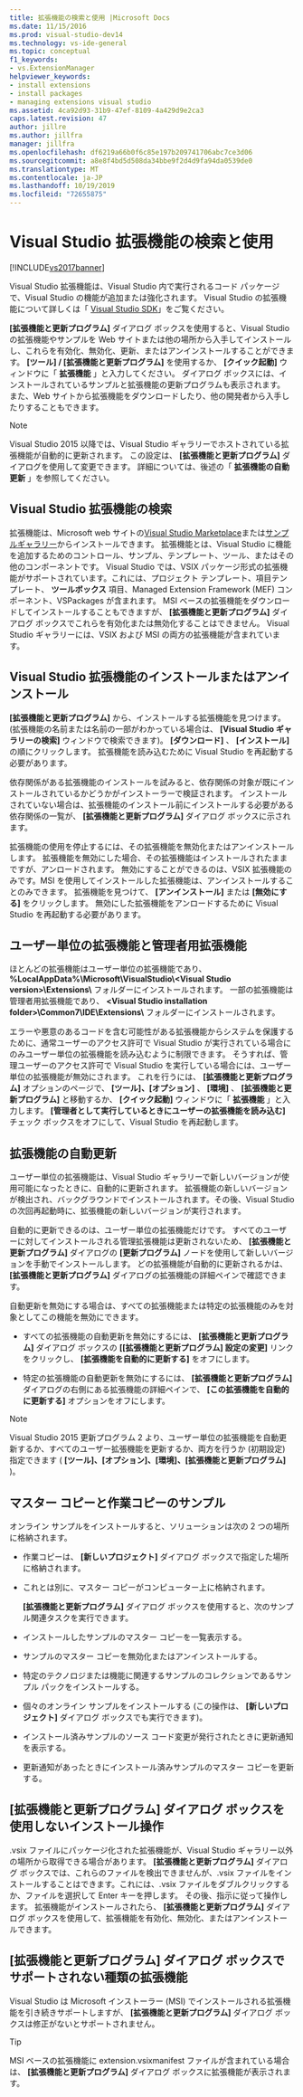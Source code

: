 ```yaml
---
title: 拡張機能の検索と使用 |Microsoft Docs
ms.date: 11/15/2016
ms.prod: visual-studio-dev14
ms.technology: vs-ide-general
ms.topic: conceptual
f1_keywords:
- vs.ExtensionManager
helpviewer_keywords:
- install extensions
- install packages
- managing extensions visual studio
ms.assetid: 4ca92d93-31b9-47ef-8109-4a429d9e2ca3
caps.latest.revision: 47
author: jillre
ms.author: jillfra
manager: jillfra
ms.openlocfilehash: df6219a66b0f6c85e197b209741706abc7ce3d06
ms.sourcegitcommit: a8e8f4bd5d508da34bbe9f2d4d9fa94da0539de0
ms.translationtype: MT
ms.contentlocale: ja-JP
ms.lasthandoff: 10/19/2019
ms.locfileid: "72655875"
---
```

# <a name="finding-and-using-visual-studio-extensions"></a>Visual Studio 拡張機能の検索と使用
[!INCLUDE[vs2017banner](../includes/vs2017banner.md)]

Visual Studio 拡張機能は、Visual Studio 内で実行されるコード パッケージで、Visual Studio の機能が追加または強化されます。 Visual Studio の拡張機能について詳しくは「 [Visual Studio SDK](../extensibility/visual-studio-sdk.md)」をご覧ください。

 **[拡張機能と更新プログラム]** ダイアログ ボックスを使用すると、Visual Studio の拡張機能やサンプルを Web サイトまたは他の場所から入手してインストールし、これらを有効化、無効化、更新、またはアンインストールすることができます。 **[ツール] / [拡張機能と更新プログラム]** を使用するか、 **[クイック起動]** ウィンドウに「 **拡張機能** 」と入力してください。 ダイアログ ボックスには、インストールされているサンプルと拡張機能の更新プログラムも表示されます。 また、Web サイトから拡張機能をダウンロードしたり、他の開発者から入手したりすることもできます。

> [!NOTE]
> Visual Studio 2015 以降では、Visual Studio ギャラリーでホストされている拡張機能が自動的に更新されます。  この設定は、 **[拡張機能と更新プログラム]** ダイアログを使用して変更できます。  詳細については、後述の「 **拡張機能の自動更新** 」を参照してください。

## <a name="finding-visual-studio-extensions"></a>Visual Studio 拡張機能の検索
 拡張機能は、Microsoft web サイトの[Visual Studio Marketplace](https://marketplace.visualstudio.com/)または[サンプルギャラリー](https://code.msdn.microsoft.com/vstudio)からインストールできます。 拡張機能とは、Visual Studio に機能を追加するためのコントロール、サンプル、テンプレート、ツール、またはその他のコンポーネントです。 Visual Studio では、VSIX パッケージ形式の拡張機能がサポートされています。これには、プロジェクト テンプレート、項目テンプレート、 **ツールボックス** 項目、Managed Extension Framework (MEF) コンポーネント、VSPackages が含まれます。 MSI ベースの拡張機能をダウンロードしてインストールすることもできますが、 **[拡張機能と更新プログラム]** ダイアログ ボックスでこれらを有効化または無効化することはできません。 Visual Studio ギャラリーには、VSIX および MSI の両方の拡張機能が含まれています。

## <a name="installing-or-uninstalling-visual-studio-extensions"></a>Visual Studio 拡張機能のインストールまたはアンインストール
 **[拡張機能と更新プログラム]** から、インストールする拡張機能を見つけます。 (拡張機能の名前または名前の一部がわかっている場合は、 **[Visual Studio ギャラリーの検索]** ウィンドウで検索できます)。 **[ダウンロード]** 、 **[インストール]** の順にクリックします。 拡張機能を読み込むために Visual Studio を再起動する必要があります。

 依存関係がある拡張機能のインストールを試みると、依存関係の対象が既にインストールされているかどうかがインストーラーで検証されます。 インストールされていない場合は、拡張機能のインストール前にインストールする必要がある依存関係の一覧が、 **[拡張機能と更新プログラム]** ダイアログ ボックスに示されます。

 拡張機能の使用を停止するには、その拡張機能を無効化またはアンインストールします。 拡張機能を無効にした場合、その拡張機能はインストールされたままですが、アンロードされます。 無効にすることができるのは、VSIX 拡張機能のみです。MSI を使用してインストールした拡張機能は、アンインストールすることのみできます。 拡張機能を見つけて、 **[アンインストール]** または **[無効にする]** をクリックします。 無効にした拡張機能をアンロードするために Visual Studio を再起動する必要があります。

## <a name="per-user-and-administrative-extensions"></a>ユーザー単位の拡張機能と管理者用拡張機能
 ほとんどの拡張機能はユーザー単位の拡張機能であり、 **%LocalAppData%\Microsoft\VisualStudio\\<Visual Studio version\>\Extensions\\** フォルダーにインストールされます。 一部の拡張機能は管理者用拡張機能であり、 **\<Visual Studio installation folder>\Common7\IDE\Extensions\\** フォルダーにインストールされます。

 エラーや悪意のあるコードを含む可能性がある拡張機能からシステムを保護するために、通常ユーザーのアクセス許可で Visual Studio が実行されている場合にのみユーザー単位の拡張機能を読み込むように制限できます。 そうすれば、管理ユーザーのアクセス許可で Visual Studio を実行している場合には、ユーザー単位の拡張機能が無効にされます。 これを行うには、 **[拡張機能と更新プログラム]** オプションのページで、 **[ツール]、[オプション]** 、 **[環境]** 、 **[拡張機能と更新プログラム]** と移動するか、 **[クイック起動]** ウィンドウに「 **拡張機能** 」と入力します。 **[管理者として実行しているときにユーザーの拡張機能を読み込む]** チェック ボックスをオフにして、Visual Studio を再起動します。

## <a name="automatic-extension-updates"></a>拡張機能の自動更新
 ユーザー単位の拡張機能は、Visual Studio ギャラリーで新しいバージョンが使用可能になったときに、自動的に更新されます。  拡張機能の新しいバージョンが検出され、バックグラウンドでインストールされます。その後、Visual Studio の次回再起動時に、拡張機能の新しいバージョンが実行されます。

 自動的に更新できるのは、ユーザー単位の拡張機能だけです。  すべてのユーザーに対してインストールされる管理拡張機能は更新されないため、 **[拡張機能と更新プログラム]** ダイアログの **[更新プログラム]** ノードを使用して新しいバージョンを手動でインストールします。 どの拡張機能が自動的に更新されるかは、 **[拡張機能と更新プログラム]** ダイアログの拡張機能の詳細ペインで確認できます。

 自動更新を無効にする場合は、すべての拡張機能または特定の拡張機能のみを対象としてこの機能を無効にできます。

- すべての拡張機能の自動更新を無効にするには、 **[拡張機能と更新プログラム]** ダイアログ ボックスの **[[拡張機能と更新プログラム] 設定の変更]** リンクをクリックし、 **[拡張機能を自動的に更新する]** をオフにします。

- 特定の拡張機能の自動更新を無効にするには、 **[拡張機能と更新プログラム]** ダイアログの右側にある拡張機能の詳細ペインで、 **[この拡張機能を自動的に更新する]** オプションをオフにします。

> [!NOTE]
> Visual Studio 2015 更新プログラム 2 より、ユーザー単位の拡張機能を自動更新するか、すべてのユーザー拡張機能を更新するか、両方を行うか (初期設定) 指定できます ( **[ツール]、[オプション]、[環境]、[拡張機能と更新プログラム]** )。

## <a name="sample-master-copies-and-working-copies"></a>マスター コピーと作業コピーのサンプル
 オンライン サンプルをインストールすると、ソリューションは次の 2 つの場所に格納されます。

- 作業コピーは、 **[新しいプロジェクト]** ダイアログ ボックスで指定した場所に格納されます。

- これとは別に、マスター コピーがコンピューター上に格納されます。

  **[拡張機能と更新プログラム]** ダイアログ ボックスを使用すると、次のサンプル関連タスクを実行できます。

- インストールしたサンプルのマスター コピーを一覧表示する。

- サンプルのマスター コピーを無効化またはアンインストールする。

- 特定のテクノロジまたは機能に関連するサンプルのコレクションであるサンプル パックをインストールする。

- 個々のオンライン サンプルをインストールする (この操作は、 **[新しいプロジェクト]** ダイアログ ボックスでも実行できます)。

- インストール済みサンプルのソース コード変更が発行されたときに更新通知を表示する。

- 更新通知があったときにインストール済みサンプルのマスター コピーを更新する。

## <a name="installing-without-using-the-extensions-and-updates-dialog-box"></a>[拡張機能と更新プログラム] ダイアログ ボックスを使用しないインストール操作
 .vsix ファイルにパッケージ化された拡張機能が、Visual Studio ギャラリー以外の場所から取得できる場合があります。 **[拡張機能と更新プログラム]** ダイアログ ボックスでは、これらのファイルを検出できませんが、.vsix ファイルをインストールすることはできます。これには、.vsix ファイルをダブルクリックするか、ファイルを選択して Enter キーを押します。 その後、指示に従って操作します。 拡張機能がインストールされたら、 **[拡張機能と更新プログラム]** ダイアログ ボックスを使用して、拡張機能を有効化、無効化、またはアンインストールできます。

## <a name="extension-types-not-supported-by-the-extensions-and-updates-dialog-box"></a>[拡張機能と更新プログラム] ダイアログ ボックスでサポートされない種類の拡張機能
 Visual Studio は Microsoft インストーラー (MSI) でインストールされる拡張機能を引き続きサポートしますが、 **[拡張機能と更新プログラム]** ダイアログ ボックスは修正がないとサポートされません。

> [!TIP]
> MSI ベースの拡張機能に extension.vsixmanifest ファイルが含まれている場合は、 **[拡張機能と更新プログラム]** ダイアログ ボックスに拡張機能が表示されます。
